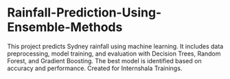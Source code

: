 # Rainfall-Prediction-Using-Ensemble-Methods
This project predicts Sydney rainfall using machine learning. It includes data preprocessing, model training, and evaluation with Decision Trees, Random Forest, and Gradient Boosting. The best model is identified based on accuracy and performance. Created for Internshala Trainings.
